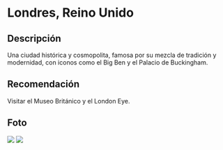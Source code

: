 # Londres, Reino Unido

## Descripción
Una ciudad histórica y cosmopolita, famosa por su mezcla de tradición y modernidad, con iconos como el Big Ben y el Palacio de Buckingham.

## Recomendación
Visitar el Museo Británico y el London Eye.

## Foto
![](https://londresando.com/wp-content/uploads/sites/15/2022/04/el-museo-britanico-londres.jpg)
![](https://upload.wikimedia.org/wikipedia/commons/d/d6/London-Eye-2009.JPG)    

